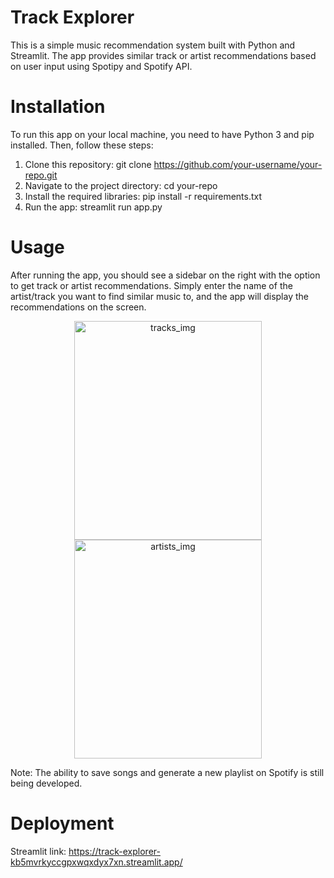 # Track Explorer

This is a simple music recommendation system built with Python and Streamlit. The app provides similar track or artist recommendations
based on user input using Spotipy and Spotify API.

# Installation
To run this app on your local machine, you need to have Python 3 and pip installed. Then, follow these steps:

  1. Clone this repository: git clone https://github.com/your-username/your-repo.git
  2. Navigate to the project directory: cd your-repo
  3. Install the required libraries: pip install -r requirements.txt
  4. Run the app: streamlit run app.py

# Usage
After running the app, you should see a sidebar on the right with the option to get track or artist recommendations. Simply
enter the name of the artist/track you want to find similar music to, and the app will display the recommendations on the screen.

<div align="center"> 
<img width="300" height="350" alt="tracks_img" src="https://github.com/Yooniii/Track-Explorer/assets/111259968/596773ed-7702-4dce-b5de-ad102a37193e">
<img width="300" height="350" alt="artists_img" src="https://github.com/Yooniii/Track-Explorer/assets/111259968/7c966ccb-b12d-4b10-a785-3be244b0b0d0">

</div>

Note: The ability to save songs and generate a new playlist on Spotify is still being developed. 

# Deployment
Streamlit link: https://track-explorer-kb5mvrkyccgpxwqxdyx7xn.streamlit.app/ 
